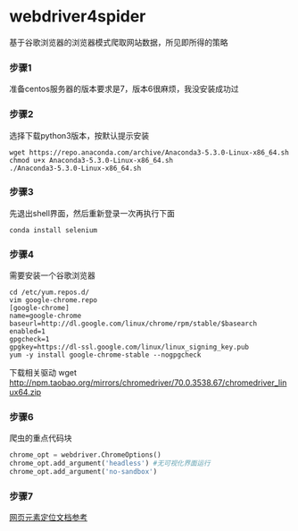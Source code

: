 # webdriver4spider
基于谷歌浏览器的浏览器模式爬取网站数据，所见即所得的策略

### 步骤1
 准备centos服务器的版本要求是7，版本6很麻烦，我没安装成功过

### 步骤2
选择下载python3版本，按默认提示安装
 ```shell
wget https://repo.anaconda.com/archive/Anaconda3-5.3.0-Linux-x86_64.sh
chmod u+x Anaconda3-5.3.0-Linux-x86_64.sh
./Anaconda3-5.3.0-Linux-x86_64.sh
```

### 步骤3
先退出shell界面，然后重新登录一次再执行下面
```shell
conda install selenium
```

### 步骤4
需要安装一个谷歌浏览器
```shell
cd /etc/yum.repos.d/
vim google-chrome.repo
[google-chrome]
name=google-chrome
baseurl=http://dl.google.com/linux/chrome/rpm/stable/$basearch
enabled=1
gpgcheck=1
gpgkey=https://dl-ssl.google.com/linux/linux_signing_key.pub
yum -y install google-chrome-stable --nogpgcheck
```
下载相关驱动
wget http://npm.taobao.org/mirrors/chromedriver/70.0.3538.67/chromedriver_linux64.zip

### 步骤6
爬虫的重点代码块
```python
chrome_opt = webdriver.ChromeOptions() 
chrome_opt.add_argument('headless') #无可视化界面运行
chrome_opt.add_argument('no-sandbox')
```

### 步骤7
[网页元素定位文档参考](https://www.seleniumhq.org/docs/03_webdriver.jsp)
